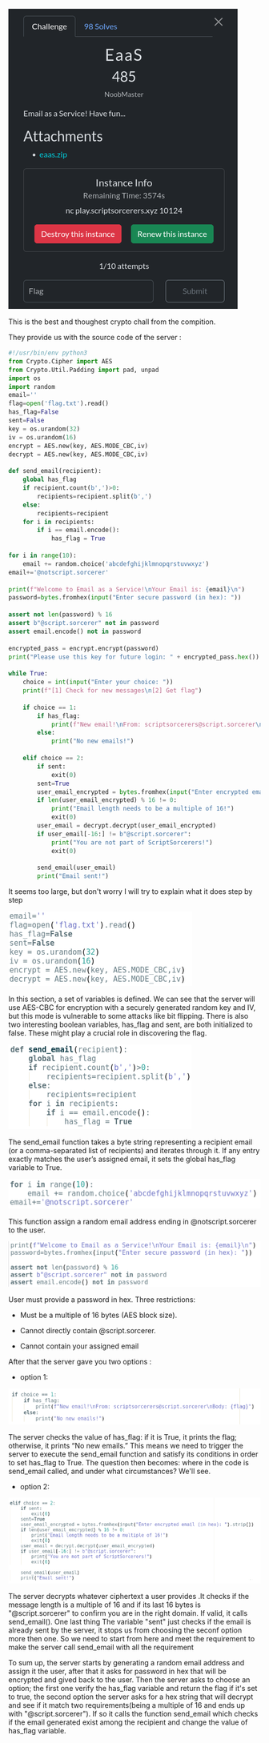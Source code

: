 ![image](./eaas.png)

This is the best and thoughest crypto chall from the compition.

They provide us with the source code of the server :

```python
#!/usr/bin/env python3
from Crypto.Cipher import AES
from Crypto.Util.Padding import pad, unpad
import os
import random
email=''
flag=open('flag.txt').read()
has_flag=False
sent=False
key = os.urandom(32)
iv = os.urandom(16)
encrypt = AES.new(key, AES.MODE_CBC,iv)
decrypt = AES.new(key, AES.MODE_CBC,iv)

def send_email(recipient):
    global has_flag
    if recipient.count(b',')>0:
        recipients=recipient.split(b',')
    else:
        recipients=recipient
    for i in recipients:
        if i == email.encode():
            has_flag = True

for i in range(10):
    email += random.choice('abcdefghijklmnopqrstuvwxyz')
email+='@notscript.sorcerer'

print(f"Welcome to Email as a Service!\nYour Email is: {email}\n")
password=bytes.fromhex(input("Enter secure password (in hex): "))

assert not len(password) % 16
assert b"@script.sorcerer" not in password
assert email.encode() not in password

encrypted_pass = encrypt.encrypt(password)
print("Please use this key for future login: " + encrypted_pass.hex())

while True:
    choice = int(input("Enter your choice: "))
    print(f"[1] Check for new messages\n[2] Get flag")

    if choice == 1:
        if has_flag:
            print(f"New email!\nFrom: scriptsorcerers@script.sorcerer\nBody: {flag}")
        else:
            print("No new emails!")

    elif choice == 2:
        if sent:
            exit(0)
        sent=True
        user_email_encrypted = bytes.fromhex(input("Enter encrypted email (in hex): ").strip())
        if len(user_email_encrypted) % 16 != 0:
            print("Email length needs to be a multiple of 16!")
            exit(0)
        user_email = decrypt.decrypt(user_email_encrypted)
        if user_email[-16:] != b"@script.sorcerer":
            print("You are not part of ScriptSorcerers!")
            exit(0)

        send_email(user_email)
        print("Email sent!")


```
It seems too large, but don't worry I will try to explain what it does step by step

![image](./one.png)

In this section, a set of variables is defined. We can see that the server will use AES-CBC for encryption with a securely generated random key and IV, but this mode is vulnerable to some attacks like bit flipping. There is also two interesting boolean variables, has_flag and sent, are both initialized to false. These might play a crucial role in discovering the flag. 

![image](./two.png)

The send_email function takes a byte string representing a recipient email (or a comma-separated list of recipients) and iterates through it. If any entry exactly matches the user’s assigned email, it sets the global has_flag variable to True.

![image](./three.png)

This function assign a random email address ending in @notscript.sorcerer to the user.

![image](./four.png)

User must provide a password in hex. Three restrictions:

   - Must be a multiple of 16 bytes (AES block size).

   - Cannot directly contain @script.sorcerer.

   - Cannot contain your assigned email

After that the server gave you two options :

- option 1:
  
![image](./6ix.png)

The server checks the value of has_flag: if it is True, it prints the flag; otherwise, it prints “No new emails.” This means we need to trigger the server to execute the send_email function and satisfy its conditions in order to set has_flag to True. The question then becomes: where in the code is send_email called, and under what circumstances? We'll see.

- option 2:
  
![image](./seven.png)

The server decrypts whatever ciphertext a user provides .It checks if the message length is a multiple of 16 and if its last 16 bytes is "@script.sorcerer" to confirm you are in the right domain. If valid, it calls send_email(). One last thing The variable "sent" just checks if the email is already sent by the server, it stops us from choosing the seconf option more then one. So we need to start from here and meet the requirement to make the server call send_email with all the requirement

To sum up, the server starts by generating a random email address and assign it the user, after that it asks for password in hex that will be encrypted and gived back to the user. Then the server asks to choose an option; the first one verify the has_flag variable and return the flag if it's set to true, the second option the server asks for a hex string that will decrypt and see if it match two requirements(being a multiple of 16 and ends up with "@script.sorcerer"). If so it calls the function send_email which checks if the email generated exist among the recipient and change the value of has_flag variable. 

